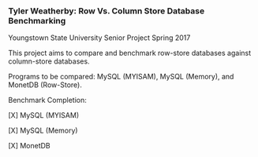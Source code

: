 ### Tyler Weatherby: Row Vs. Column Store Database Benchmarking
Youngstown State University
Senior Project Spring 2017

This project aims to compare and benchmark row-store databases against column-store databases.

Programs to be compared: MySQL (MYISAM), MySQL (Memory), and MonetDB (Row-Store).

Benchmark Completion:

[X] MySQL (MYISAM)

[X] MySQL (Memory)

[X] MonetDB
